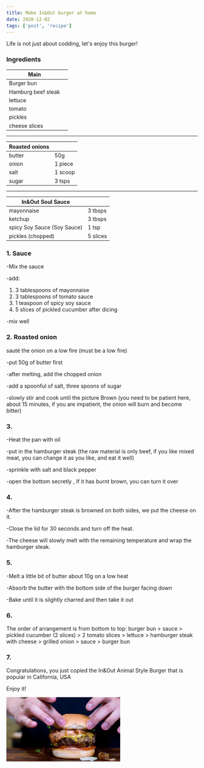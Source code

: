 ```yaml
---
title: Make In&Out burger at home
date: 2020-12-02
tags: ['post', 'recipe']
---
```


Life is not just about codding, let's enjoy this burger!

### Ingredients

| Main               |     |
| ------------------ | --- |
| Burger bun         |     |
| Hamburg beef steak |     |
| lettuce            |     |
| tomato             |     |
| pickles            |     |
| cheese slices      |     |

---

| Roasted onions |         |
| -------------- | ------- |
| butter         | 50g     |
| onion          | 1 piece |
| salt           | 1 scoop |
| sugar          | 3 tsps  |

---

| In&Out Soul Sauce           |          |
| --------------------------- | -------- |
| mayonnaise                  | 3 tbsps  |
| ketchup                     | 3 tbsps  |
| spicy Soy Sauce (Soy Sauce) | 1 tsp    |
| pickles (chopped)           | 5 slices |

### 1. Sauce

-Mix the sauce

-add:

1. 3 tablespoons of mayonnaise
2. 3 tablespoons of tomato sauce
3. 1 teaspoon of spicy soy sauce
4. 5 slices of pickled cucumber after dicing

-mix well

### 2. Roasted onion

sauté the onion on a low fire (must be a low fire)

-put 50g of butter first

-after melting, add the chopped onion

-add a spoonful of salt, three spoons of sugar

-slowly stir and cook until the picture Brown (you need to be patient here, about 15 minutes, if you
are impatient, the onion will burn and become bitter)

### 3.

-Heat the pan with oil

-put in the hamburger steak (the raw material is only beef, if you like mixed meat, you can change
it as you like, and eat it well)

-sprinkle with salt and black pepper

-open the bottom secretly , If it has burnt brown, you can turn it over

### 4.

-After the hamburger steak is browned on both sides, we put the cheese on it.

-Close the lid for 30 seconds and turn off the heat.

-The cheese will slowly melt with the remaining temperature and wrap the hamburger steak.

### 5.

-Melt a little bit of butter about 10g on a low heat

-Absorb the butter with the bottom side of the burger facing down

-Bake until it is slightly charred and then take it out

### 6.

The order of arrangement is from bottom to top: burger bun > sauce > pickled cucumber (2 slices) > 2
tomato slices > lettuce > hamburger steak with cheese > grilled onion > sauce > burger bun

### 7.

Congratulations, you just copied the In&Out Animal Style Burger that is popular in California, USA

Enjoy it!

![](/images/burger.jpg)
